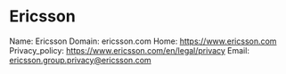 
# Ericsson

Name: Ericsson
Domain: ericsson.com
Home: https://www.ericsson.com
Privacy_policy: https://www.ericsson.com/en/legal/privacy
Email: ericsson.group.privacy@ericsson.com
